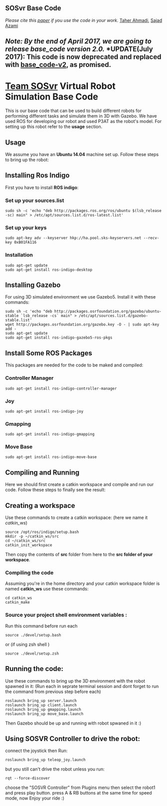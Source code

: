 SOSvr Base Code
---  

*Please cite this [paper](http://www.robocup2016.org/media/symposium/Team-Description-Papers/RescueSimulation/Virtual-Robot-Competition/RoboCup_2016_RescueS_Virtual_TDP_SOS.pdf) if you use the code in your work.*
[Taher Ahmadi](https://ceit.aut.ac.ir/~taher), [Sajad Azami](https://ceit.aut.ac.ir/~azami)

*Note: By the end of April 2017, we are going to release base_code version 2.0.*
*UPDATE(July 2017): This code is now deprecated and replaced with [base_code-v2](https://github.com/SOSVR/base_code-v2), as promised.
---
# [Team SOSvr](https://sosvr.github.io) Virtual Robot Simulation Base Code

This is our base code that can be used to build different robots for performing different tasks and simulate them in 3D with Gazebo. We have used ROS for developing our robot and used P3AT as the robot's model.
For setting up this robot refer to the **usage** section.

## Usage
We assume you have an **Ubuntu 14.04** machine set up. Follow these steps to bring up the robot: 

## Installing Ros Indigo
First you have to install **ROS indigo**:

### Set up your sources.list
```
sudo sh -c 'echo "deb http://packages.ros.org/ros/ubuntu $(lsb_release -sc) main" > /etc/apt/sources.list.d/ros-latest.list'
```
### Set up your keys
```
sudo apt-key adv --keyserver hkp://ha.pool.sks-keyservers.net --recv-key 0xB01FA116
```
### Installation
```
sudo apt-get update
sudo apt-get install ros-indigo-desktop
```
## Installing Gazebo
For using 3D simulated environment we use Gazebo5. Install it with these commands:
```
sudo sh -c 'echo "deb http://packages.osrfoundation.org/gazebo/ubuntu-stable `lsb_release -cs` main" > /etc/apt/sources.list.d/gazebo-stable.list'
wget http://packages.osrfoundation.org/gazebo.key -O - | sudo apt-key add -
sudo apt-get update
sudo apt-get install ros-indigo-gazebo5-ros-pkgs
``` 
## Install Some ROS Packages
This packages are needed for the code to be maked and compiled:
### Controller Manager
```
sudo apt-get install ros-indigo-controller-manager 
```
### Joy
```
sudo apt-get install ros-indigo-joy
```
### Gmapping
```
sudo apt-get install ros-indigo-gmapping
```
### Move Base
```
sudo apt-get install ros-indigo-move-base
```
## Compiling and Running
Here we should first create a catkin workspace and compile and run our code. Follow these steps to finally see the result:

## Creating a workspace
Use these commands to create a catkin workspace: (here we name it *catkin_ws*)  
```
source /opt/ros/indigo/setup.bash
mkdir -p ~/catkin_ws/src
cd ~/catkin_ws/src
catkin_init_workspace
```
Then copy the contents of **src** folder from here to the **src folder of your workspace**.

### Compiling the code
Assuming you're in the home directory and your catkin workspace folder is named **catkin_ws** use these commands:
```
cd catkin_ws
catkin_make
``` 
### Source your project shell environment variables :
Run this command before run each 
```
source ./devel/setup.bash
```
or (if using zsh shell )
```
source ./devel/setup.zsh
```


## Running the code:
Use these commands to bring up the 3D environment with the robot spawned in it:
(Run each in seprate terminal session and dont forget to run the command from previous step before each)
```
roslaunch bring_up server.launch
roslaunch bring_up client.launch
roslaunch bring_up gmapping.launch
roslaunch bring_up move_base.launch

```
Then Gazebo should be up and running with robot spwaned in it :)

## Using SOSVR Controller to drive the robot:
connect the joystick then Run:
```
roslaunch bring_up teleop_joy.launch
```
but you still can't drive the robot unless you run:
```
rqt --force-discover
```
choose the "SOSVR Controller" from Plugins menu then select the robot1 and press play button.
press A & RB buttons at the same time for speed mode, now Enjoy your ride :)


